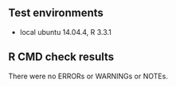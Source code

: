 ## Test environments
* local ubuntu 14.04.4, R 3.3.1

## R CMD check results
There were no ERRORs or WARNINGs or NOTEs.
